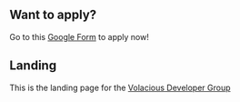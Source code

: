## Want to apply?
Go to this [Google Form](https://goo.gl/forms/4jVGtHIUmY3fxUvd2) to apply now!
## Landing
This is the landing page for the [Volacious Developer Group](https://github.com/VolaciousDev) 
